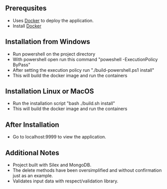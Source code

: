 ## Prerequsites
- Uses [Docker](https://www.docker.com/products/docker) to deploy the application.
- Install [Docker](https://docs.docker.com/engine/installation)


## Installation from Windows
- Run powershell on the project directory
- With powershell open run this command "poweshell -ExecutionPolicy ByPass"
- After setting the execution policy run "./build-powershell.ps1 install"
- This will build the docker image and run the containers

## Installation Linux or MacOS
- Run the installation script "bash ./build.sh install"
- This will build the docker image and run the containers

## After Installation
- Go to localhost:9999 to view the application.

## Additional Notes
- Project built with Silex and MongoDB.
- The delete methods have been oversimplified and without confirmation just as an example.
- Validates input data with respect/validation library.
